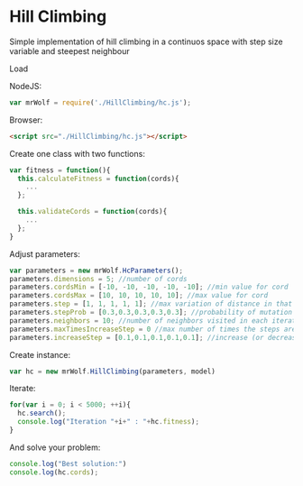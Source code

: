 # Hill Climbing
Simple implementation of hill climbing in a continuos space with step size variable and steepest neighbour

Load

NodeJS:
```js
var mrWolf = require('./HillClimbing/hc.js');
```  

Browser:
```html
<script src="./HillClimbing/hc.js"></script>
```

Create one class with two functions:

```js
var fitness = function(){
  this.calculateFitness = function(cords){
    ...
  };

  this.validateCords = function(cords){
    ...
  };
}
```

Adjust parameters:

```js
var parameters = new mrWolf.HcParameters();
parameters.dimensions = 5; //number of cords
parameters.cordsMin = [-10, -10, -10, -10, -10]; //min value for cord
parameters.cordsMax = [10, 10, 10, 10, 10]; //max value for cord
parameters.step = [1, 1, 1, 1, 1]; //max variation of distance in that dimension when calculate new solution
parameters.stepProb = [0.3,0.3,0.3,0.3,0.3]; //probability of mutation
parameters.neighbors = 10; //number of neighbors visited in each iteration
parameters.maxTimesIncreaseStep = 0 //max number of times the steps are increased, avoid steps increase until infinity or almost 0
parameters.increaseStep = [0.1,0.1,0.1,0.1,0.1]; //increase (or decrease) step size when no found a better solution (step[i] = step[i]*increaseStep[i])
```

Create instance:

```js
var hc = new mrWolf.HillClimbing(parameters, model)
```

Iterate:
```js
for(var i = 0; i < 5000; ++i){
  hc.search();
  console.log("Iteration "+i+" : "+hc.fitness);
}
```

And solve your problem:
```js
console.log("Best solution:")
console.log(hc.cords);
```
